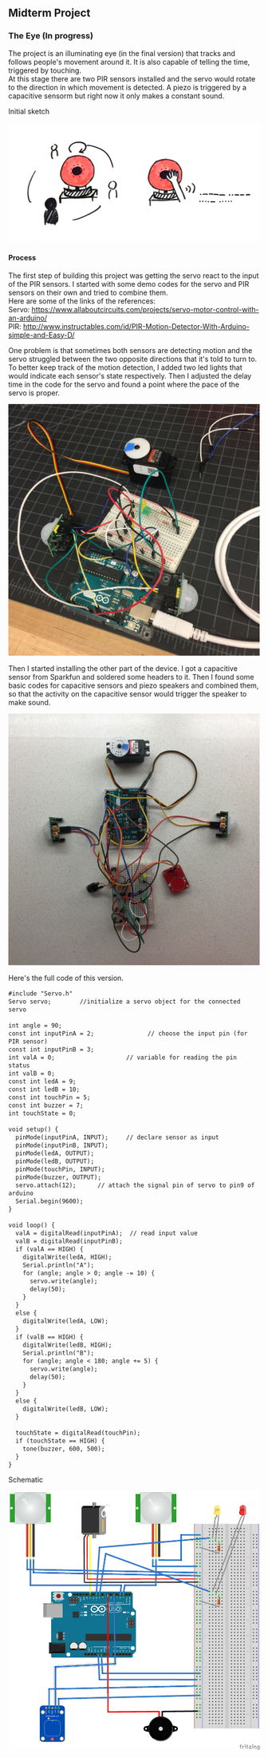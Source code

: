 ## Midterm Project

### The Eye (In progress)

The project is an illuminating eye (in the final version) that tracks and follows people's movement around it. It is also capable of telling the time, triggered by touching. </br>
At this stage there are two PIR sensors installed and the servo would rotate to the direction in which movement is detected. A piezo is triggered by a capacitive sensorm but right now it only makes a constant sound. </br>

Initial sketch </br>
<html>
  <img src="https://github.com/JinghanLuo/DigitalElectronics/blob/master/MidtermProject/images/sketch0208.jpg" />
</html>

#### Process

The first step of building this project was getting the servo react to the input of the PIR sensors. I started with some demo codes for the servo and PIR sensors on their own and tried to combine them.</br>
Here are some of the links of the references: </br>
Servo: https://www.allaboutcircuits.com/projects/servo-motor-control-with-an-arduino/ </br>
PIR: http://www.instructables.com/id/PIR-Motion-Detector-With-Arduino-simple-and-Easy-D/ </br>

One problem is that sometimes both sensors are detecting motion and the servo struggled between the two opposite directions that it's told to turn to. To better keep track of the motion detection, I added two led lights that would indicate each sensor's state respectively. Then I adjusted the delay time in the code for the servo and found a point where the pace of the servo is proper. </br>
<html>
  <img src="https://github.com/JinghanLuo/DigitalElectronics/blob/master/MidtermProject/images/process.jpg" />
</html>

Then I started installing the other part of the device. I got a capacitive sensor from Sparkfun and soldered some headers to it. Then I found some basic codes for capacitive sensors and piezo speakers and combined them, so that the activity on the capacitive sensor would trigger the speaker to make sound. </br>

<html>
  <img src="https://github.com/JinghanLuo/DigitalElectronics/blob/master/MidtermProject/images/process2.jpg" />
</html>

Here's the full code of this version. </br>
  
    #include "Servo.h"
    Servo servo;        //initialize a servo object for the connected servo

    int angle = 90;
    const int inputPinA = 2;               // choose the input pin (for PIR sensor)
    const int inputPinB = 3;
    int valA = 0;                    // variable for reading the pin status
    int valB = 0;
    const int ledA = 9;
    const int ledB = 10;
    const int touchPin = 5;
    const int buzzer = 7;
    int touchState = 0;

    void setup() {
      pinMode(inputPinA, INPUT);     // declare sensor as input
      pinMode(inputPinB, INPUT);
      pinMode(ledA, OUTPUT);
      pinMode(ledB, OUTPUT);
      pinMode(touchPin, INPUT);
      pinMode(buzzer, OUTPUT);
      servo.attach(12);      // attach the signal pin of servo to pin9 of arduino
      Serial.begin(9600);
    }

    void loop() {
      valA = digitalRead(inputPinA);  // read input value
      valB = digitalRead(inputPinB);
      if (valA == HIGH) {
        digitalWrite(ledA, HIGH);
        Serial.println("A");
        for (angle; angle > 0; angle -= 10) {
          servo.write(angle);
          delay(50);
        }
      }
      else {
        digitalWrite(ledA, LOW);
      }
      if (valB == HIGH) {
        digitalWrite(ledB, HIGH);
        Serial.println("B");
        for (angle; angle < 180; angle += 5) {
          servo.write(angle);
          delay(50);
        }
      }
      else {
        digitalWrite(ledB, LOW);
      }

      touchState = digitalRead(touchPin);
      if (touchState == HIGH) {
        tone(buzzer, 600, 500);
      }
    }
    
Schematic </br>
<html>
    <img src="https://github.com/JinghanLuo/DigitalElectronics/blob/master/MidtermProject/images/schematic.png" />
</html>
